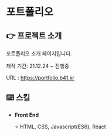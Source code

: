 # 포트폴리오

## 👉 프로젝트 소개

포트폴리오 소개 페이지입니다.

제작 기간: 21.12.24 ~ 진행중

URL : https://portfolio.b41.kr



## ⌨️ 스킬

- **Front End**

  ⭐️ HTML, CSS, Javascript(ES6), React


